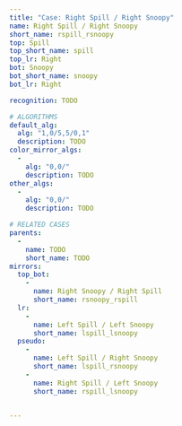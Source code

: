 ```yaml
---
title: "Case: Right Spill / Right Snoopy"
name: Right Spill / Right Snoopy
short_name: rspill_rsnoopy
top: Spill
top_short_name: spill
top_lr: Right
bot: Snoopy
bot_short_name: snoopy
bot_lr: Right

recognition: TODO

# ALGORITHMS
default_alg:
  alg: "1,0/5,5/0,1"
  description: TODO
color_mirror_algs:
  -
    alg: "0,0/"
    description: TODO
other_algs:
  -
    alg: "0,0/"
    description: TODO

# RELATED CASES
parents:
  -
    name: TODO
    short_name: TODO
mirrors:
  top_bot:
    -
      name: Right Snoopy / Right Spill
      short_name: rsnoopy_rspill
  lr:
    -
      name: Left Spill / Left Snoopy
      short_name: lspill_lsnoopy
  pseudo:
    -
      name: Left Spill / Right Snoopy
      short_name: lspill_rsnoopy
    -
      name: Right Spill / Left Snoopy
      short_name: rspill_lsnoopy


---
```


